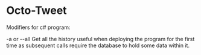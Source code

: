 # Octo-Tweet

Modifiers for c# program:

-a or --all
Get all the history useful when deploying the program for the first time as subsequent calls require the database to hold some data within it.